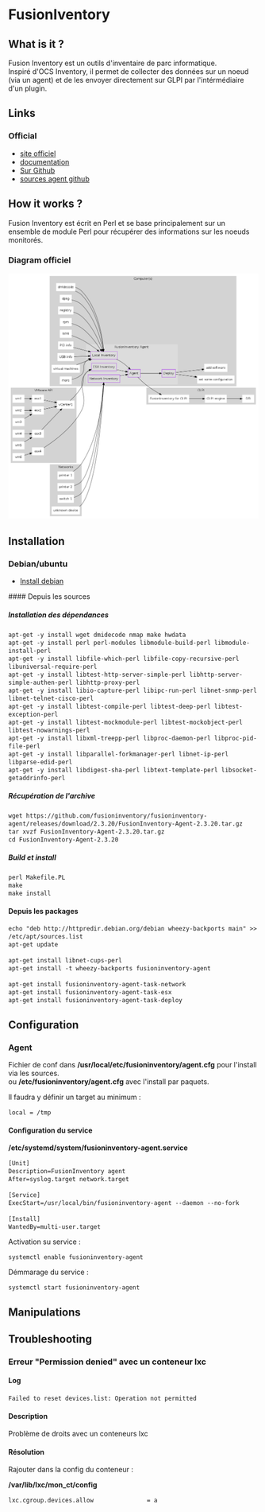 FusionIventory
==============================

What is it ?
-----------------------------

Fusion Inventory est un outils d'inventaire de parc informatique.  
Inspiré d'OCS Inventory, il permet de collecter des données sur un noeud (via un agent) et de les envoyer directement sur GLPI par l'intérmédiaire d'un plugin.

Links
-----------------------------

### Official

* [site officiel](http://fusioninventory.org/)
* [documentation](http://fusioninventory.org/documentation/)
* [Sur Github](https://github.com/fusioninventory)
* [sources agent github](https://github.com/fusioninventory/fusioninventory-agent)

How it works ?
-----------------------------

Fusion Inventory est écrit en Perl et se base principalement sur un ensemble de module Perl pour récupérer des informations sur les noeuds monitorés.

### Diagram officiel

![schema_fusioninventory](Pictures/fusioninventory.png)


Installation
-----------------------------


### Debian/ubuntu

* [Install debian](http://fusioninventory.org/documentation/agent/installation/linux/deb.html)

#### Depuis les sources

##### Installation des dépendances

    apt-get -y install wget dmidecode nmap make hwdata
    apt-get -y install perl perl-modules libmodule-build-perl libmodule-install-perl
    apt-get -y install libfile-which-perl libfile-copy-recursive-perl libuniversal-require-perl
    apt-get -y install libtest-http-server-simple-perl libhttp-server-simple-authen-perl libhttp-proxy-perl
    apt-get -y install libio-capture-perl libipc-run-perl libnet-snmp-perl libnet-telnet-cisco-perl
    apt-get -y install libtest-compile-perl libtest-deep-perl libtest-exception-perl
    apt-get -y install libtest-mockmodule-perl libtest-mockobject-perl libtest-nowarnings-perl
    apt-get -y install libxml-treepp-perl libproc-daemon-perl libproc-pid-file-perl
    apt-get -y install libparallel-forkmanager-perl libnet-ip-perl libparse-edid-perl
    apt-get -y install libdigest-sha-perl libtext-template-perl libsocket-getaddrinfo-perl

##### Récupération de l'archive

    wget https://github.com/fusioninventory/fusioninventory-agent/releases/download/2.3.20/FusionInventory-Agent-2.3.20.tar.gz
    tar xvzf FusionInventory-Agent-2.3.20.tar.gz
    cd FusionInventory-Agent-2.3.20

##### Build et install

    perl Makefile.PL
    make
    make install


#### Depuis les packages

    echo "deb http://httpredir.debian.org/debian wheezy-backports main" >> /etc/apt/sources.list
    apt-get update

    apt-get install libnet-cups-perl
    apt-get install -t wheezy-backports fusioninventory-agent

    apt-get install fusioninventory-agent-task-network
    apt-get install fusioninventory-agent-task-esx
    apt-get install fusioninventory-agent-task-deploy

Configuration
-----------------------------

### Agent

Fichier de conf dans **/usr/local/etc/fusioninventory/agent.cfg** pour l'install via les sources.  
ou **/etc/fusioninventory/agent.cfg** avec l'install par paquets.

Il faudra y définir un target au minimum :

    local = /tmp
 

#### Configuration du service

**/etc/systemd/system/fusioninventory-agent.service**

    [Unit]
    Description=FusionInventory agent
    After=syslog.target network.target
     
    [Service]
    ExecStart=/usr/local/bin/fusioninventory-agent --daemon --no-fork
     
    [Install]
    WantedBy=multi-user.target

Activation su service :

    systemctl enable fusioninventory-agent

Démmarage du service :

    systemctl start fusioninventory-agent


Manipulations
-----------------------------

Troubleshooting
-----------------------------

### Erreur "Permission denied" avec un conteneur lxc

#### Log
    
    Failed to reset devices.list: Operation not permitted

#### Description

Problème de droits avec un conteneurs lxc

#### Résolution

Rajouter dans la config du conteneur :

**/var/lib/lxc/mon_ct/config**

    lxc.cgroup.devices.allow               = a

